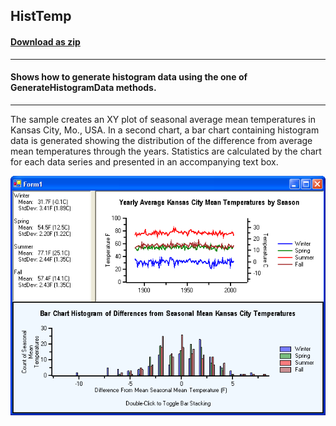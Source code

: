 ## HistTemp
#### [Download as zip](https://grapecity.github.io/DownGit/#/home?url=https://github.com/GrapeCity/ComponentOne-WinForms-Samples/tree/master/NetFramework\Charts\CS\HistTemp)
____
#### Shows how to generate histogram data using the one of GenerateHistogramData methods.
____
The sample creates an XY plot of seasonal average mean temperatures in Kansas City, Mo., USA.
In a second chart, a bar chart containing histogram data is generated showing the distribution of the difference from average mean temperatures through the years.
Statistics are calculated by the chart for each data series and presented in an accompanying text box.

![screenshot](screenshot.png)
